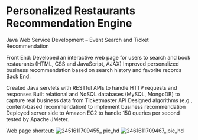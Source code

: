 # Personalized Restaurants Recommendation Engine
Java Web Service Development – Event Search and Ticket Recommendation

Front End:
Developed an interactive web page for users to search  and book restaurants (HTML, CSS and JavaScript, AJAX)
Improved personalized business recommendation based on search history and favorite records
Back End:

Created Java servlets with ​RESTful​ APIs to handle HTTP requests and responses
Built relational and ​NoSQL databases (MySQL, MongoDB) to capture real business data from Ticketmaster API
Designed algorithms (e.g., ​content-based​ recommendation) to implement business recommendation
Deployed server side to ​Amazon EC2​ to handle 150 queries per second tested by ​Apache​ ​JMeter​.

Web page shortcut:
![2451611709455_ pic_hd](https://user-images.githubusercontent.com/23581048/105927296-b6a66200-6011-11eb-852c-bea90f7ac599.jpg)
![2461611709467_ pic_hd](https://user-images.githubusercontent.com/23581048/105927303-b7d78f00-6011-11eb-988a-e3bac576098b.jpg)
